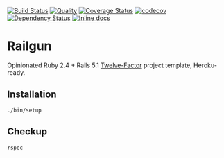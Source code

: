 [![Build Status](https://travis-ci.org/Mifrill/railgun.svg?branch=master)](https://travis-ci.org/Mifrill/railgun)
[![Quality](http://img.shields.io/codeclimate/github/zharikovpro/railgun.svg)](https://codeclimate.com/github/zharikovpro/railgun)
[![Coverage Status](https://img.shields.io/codeclimate/coverage/github/Mifrill/railgun.svg)](https://codeclimate.com/github/mifrill/railgun)
[![codecov](https://codecov.io/gh/Mifrill/railgun/branch/master/graph/badge.svg)](https://codecov.io/gh/Mifrill/railgun)
[![Dependency Status](https://gemnasium.com/badges/github.com/zharikovpro/railgun.svg)](https://gemnasium.com/github.com/zharikovpro/railgun)
[![Inline docs](http://inch-ci.org/github/zharikovpro/railgun.svg?branch=master)](http://inch-ci.org/github/zharikovpro/railgun)

Railgun
=======

Opinionated Ruby 2.4 + Rails 5.1 [Twelve-Factor](http://12factor.net/) project template, Heroku-ready. 

Installation
------------

`./bin/setup`

Checkup
-------

`rspec`
